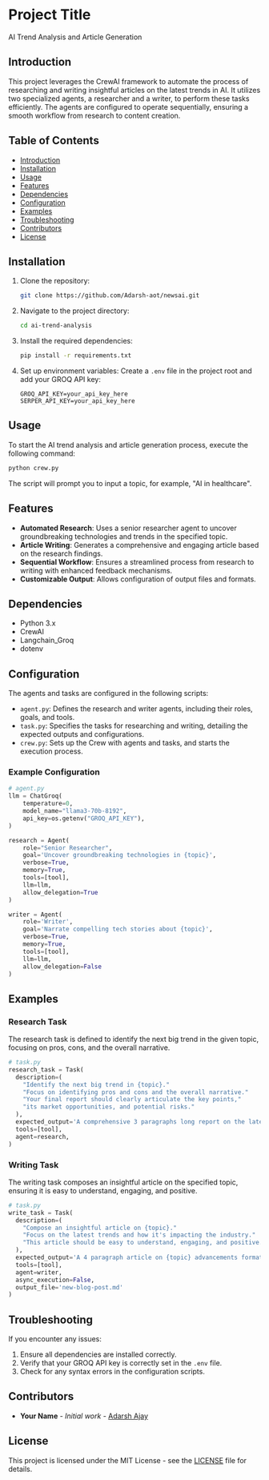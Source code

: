 # Project Title

AI Trend Analysis and Article Generation

## Introduction

This project leverages the CrewAI framework to automate the process of researching and writing insightful articles on the latest trends in AI. It utilizes two specialized agents, a researcher and a writer, to perform these tasks efficiently. The agents are configured to operate sequentially, ensuring a smooth workflow from research to content creation.

## Table of Contents

- [Introduction](#introduction)
- [Installation](#installation)
- [Usage](#usage)
- [Features](#features)
- [Dependencies](#dependencies)
- [Configuration](#configuration)
- [Examples](#examples)
- [Troubleshooting](#troubleshooting)
- [Contributors](#contributors)
- [License](#license)

## Installation

1. Clone the repository:
    ```sh
    git clone https://github.com/Adarsh-aot/newsai.git
    ```
2. Navigate to the project directory:
    ```sh
    cd ai-trend-analysis
    ```
3. Install the required dependencies:
    ```sh
    pip install -r requirements.txt
    ```
4. Set up environment variables:
    Create a `.env` file in the project root and add your GROQ API key:
    ```
    GROQ_API_KEY=your_api_key_here
    SERPER_API_KEY=your_api_key_here
    ```

## Usage

To start the AI trend analysis and article generation process, execute the following command:
```sh
python crew.py
```
The script will prompt you to input a topic, for example, "AI in healthcare".

## Features

- **Automated Research**: Uses a senior researcher agent to uncover groundbreaking technologies and trends in the specified topic.
- **Article Writing**: Generates a comprehensive and engaging article based on the research findings.
- **Sequential Workflow**: Ensures a streamlined process from research to writing with enhanced feedback mechanisms.
- **Customizable Output**: Allows configuration of output files and formats.

## Dependencies

- Python 3.x
- CrewAI
- Langchain_Groq
- dotenv

## Configuration

The agents and tasks are configured in the following scripts:

- `agent.py`: Defines the research and writer agents, including their roles, goals, and tools.
- `task.py`: Specifies the tasks for researching and writing, detailing the expected outputs and configurations.
- `crew.py`: Sets up the Crew with agents and tasks, and starts the execution process.

### Example Configuration

```python
# agent.py
llm = ChatGroq(
    temperature=0,
    model_name="llama3-70b-8192",
    api_key=os.getenv("GROQ_API_KEY"),
)

research = Agent(
    role="Senior Researcher",
    goal='Uncover groundbreaking technologies in {topic}',
    verbose=True,
    memory=True,
    tools=[tool],
    llm=llm,
    allow_delegation=True
)

writer = Agent(
    role='Writer',
    goal='Narrate compelling tech stories about {topic}',
    verbose=True,
    memory=True,
    tools=[tool],
    llm=llm,
    allow_delegation=False
)
```

## Examples

### Research Task

The research task is defined to identify the next big trend in the given topic, focusing on pros, cons, and the overall narrative.

```python
# task.py
research_task = Task(
  description=(
    "Identify the next big trend in {topic}."
    "Focus on identifying pros and cons and the overall narrative."
    "Your final report should clearly articulate the key points,"
    "its market opportunities, and potential risks."
  ),
  expected_output='A comprehensive 3 paragraphs long report on the latest AI trends.',
  tools=[tool],
  agent=research,
)
```

### Writing Task

The writing task composes an insightful article on the specified topic, ensuring it is easy to understand, engaging, and positive.

```python
# task.py
write_task = Task(
  description=(
    "Compose an insightful article on {topic}."
    "Focus on the latest trends and how it's impacting the industry."
    "This article should be easy to understand, engaging, and positive."
  ),
  expected_output='A 4 paragraph article on {topic} advancements formatted as markdown.',
  tools=[tool],
  agent=writer,
  async_execution=False,
  output_file='new-blog-post.md'
)
```

## Troubleshooting

If you encounter any issues:

1. Ensure all dependencies are installed correctly.
2. Verify that your GROQ API key is correctly set in the `.env` file.
3. Check for any syntax errors in the configuration scripts.

## Contributors

- **Your Name** - *Initial work* - [Adarsh Ajay](https://github.com/Adarsh-Aot)

## License

This project is licensed under the MIT License - see the [LICENSE](LICENSE) file for details.
